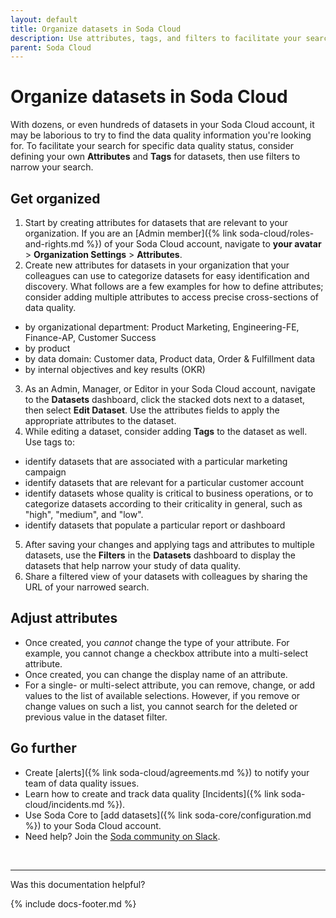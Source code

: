 ```yaml
---
layout: default
title: Organize datasets in Soda Cloud
description: Use attributes, tags, and filters to facilitate your search for the specific data quality status of your datasets.
parent: Soda Cloud
---
```


# Organize datasets in Soda Cloud 
<!--Linked to UI, access Shlink-->

With dozens, or even hundreds of datasets in your Soda Cloud account, it may be laborious to try to find the data quality information you're looking for. To facilitate your search for specific data quality status, consider defining your own **Attributes** and **Tags** for datasets, then use filters to narrow your search.


## Get organized

1. Start by creating attributes for datasets that are relevant to your organization. If you are an [Admin member]({% link soda-cloud/roles-and-rights.md %}) of your Soda Cloud account, navigate to **your avatar** > **Organization Settings** > **Attributes**.
2. Create new attributes for datasets in your organization that your colleagues can use to categorize datasets for easy identification and discovery. What follows are a few examples for how to define attributes; consider adding multiple attributes to access precise cross-sections of data quality.
* by organizational department: Product Marketing, Engineering-FE, Finance-AP, Customer Success
* by product
* by data domain: Customer data, Product data, Order & Fulfillment data
* by internal objectives and key results (OKR)
3. As an Admin, Manager, or Editor in your Soda Cloud account, navigate to the **Datasets** dashboard, click the stacked dots next to a dataset, then select **Edit Dataset**. Use the attributes fields to apply the appropriate attributes to the dataset. 
4. While editing a dataset, consider adding **Tags** to the dataset as well. Use tags to:
* identify datasets that are associated with a particular marketing campaign
* identify datasets that are relevant for a particular customer account
* identify datasets whose quality is critical to business operations, or to categorize datasets according to their criticality in general, such as "high", "medium", and "low".
* identify datasets that populate a particular report or dashboard 
5. After saving your changes and applying tags and attributes to multiple datasets, use the **Filters** in the **Datasets** dashboard to display the datasets that help narrow your study of data quality. 
6. Share a filtered view of your datasets with colleagues by sharing the URL of your narrowed search. 

## Adjust attributes

* Once created, you *cannot* change the type of your attribute. For example, you cannot change a checkbox attribute into a multi-select attribute.
* Once created, you can change the display name of an attribute.
* For a single- or multi-select attribute, you can remove, change, or add values to the list of available selections. However, if you remove or change values on such a list, you cannot search for the deleted or previous value in the dataset filter. 


## Go further

* Create [alerts]({% link soda-cloud/agreements.md %}) to notify your team of data quality issues.
* Learn how to create and track data quality [Incidents]({% link soda-cloud/incidents.md %}).
* Use Soda Core to [add datasets]({% link soda-core/configuration.md %}) to your Soda Cloud account.
* Need help? Join the <a href="http://community.soda.io/slack" target="_blank"> Soda community on Slack</a>.
<br />

---

Was this documentation helpful?

<!-- LikeBtn.com BEGIN -->
<span class="likebtn-wrapper" data-theme="tick" data-i18n_like="Yes" data-ef_voting="grow" data-show_dislike_label="true" data-counter_zero_show="true" data-i18n_dislike="No"></span>
<script>(function(d,e,s){if(d.getElementById("likebtn_wjs"))return;a=d.createElement(e);m=d.getElementsByTagName(e)[0];a.async=1;a.id="likebtn_wjs";a.src=s;m.parentNode.insertBefore(a, m)})(document,"script","//w.likebtn.com/js/w/widget.js");</script>
<!-- LikeBtn.com END -->

{% include docs-footer.md %}